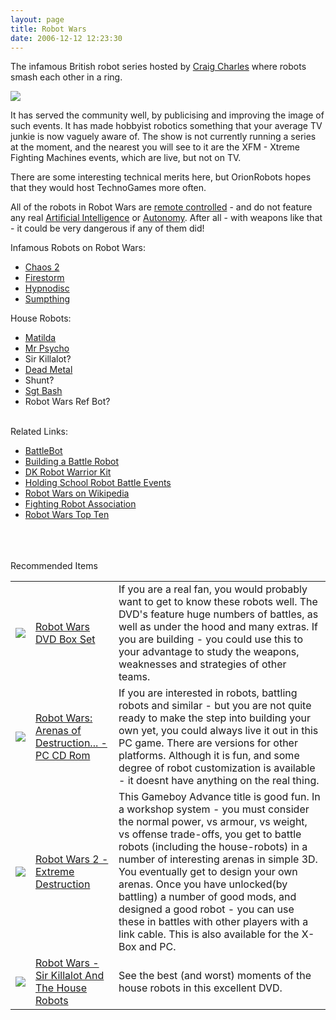 ```yaml
---
layout: page
title: Robot Wars
date: 2006-12-12 12:23:30
---
```

<p>The infamous British robot series hosted by <a class="wiki" href="/wiki/craig_charles.html" title="Craig Charles">Craig Charles</a> where robots smash each other in a ring.
</p>
<p><img class="img-responsive" src="image79"/>
</p>
<p>It has served the community well, by publicising and improving the image of such events. It has made hobbyist robotics something that your average TV junkie is now vaguely aware of. The show is not currently running a series at the moment, and the nearest you will see to it are the XFM - Xtreme Fighting Machines events, which are live, but not on TV.
</p>
<p>There are some interesting technical merits here, but OrionRobots hopes that they would host TechnoGames more often.
</p>
<p>All of the robots in Robot Wars are <a class="wiki" href="/wiki/rc.html" title="Remote Control">remote controlled</a> - and do not feature any real <a class="wiki" href="/wiki/artificial_intelligence.html" title="Artificial Intelligence">Artificial Intelligence</a> or <a class="wiki" href="/wiki/autonomous.html" title="Autonomous">Autonomy</a>.  After all - with weapons like that - it could be very dangerous if any of them did!
</p>
<p>Infamous Robots on Robot Wars:
</p>
<ul><li> <a class="wiki" href="/wiki/chaos2.html" title="Chaos2">Chaos 2</a>
</li><li> <a class="wiki" href="/wiki/firestorm.html" title="Firestorm">Firestorm</a>
</li><li> <a class="wiki" href="/wiki/hypnodisc.html" title="Hypnodisc">Hypnodisc</a>
</li><li> <a class="wiki" href="/wiki/sumpthing.html" title="Sumpthing">Sumpthing</a>
</li></ul><p>House Robots:
</p>
<ul><li> <a class="wiki" href="/wiki/matilda.html" title="Matilda">Matilda</a>
</li><li> <a class="wiki" href="/wiki/mr_psycho.html" title="Mr Psycho">Mr Psycho</a>
</li><li> Sir Killalot<a class="wiki wikinew for-review" title="Create page: Sir Killalot">?</a>
</li><li> <a class="wiki" href="/wiki/dead_metal.html" title="Dead Metal">Dead Metal</a>
</li><li> Shunt<a class="wiki wikinew for-review" title="Create page: Shunt">?</a>
</li><li> <a class="wiki" href="/wiki/sgt_bash.html" title="Sgt Bash">Sgt Bash</a>
</li><li> Robot Wars Ref Bot<a class="wiki wikinew for-review" title="Create page: Robot Wars Ref Bot">?</a>
</li></ul><p>
<br/>Related Links:
</p>
<ul><li> <a class="wiki" href="/wiki/battlebot.html" title="BattleBot">BattleBot</a>
</li><li> <a class="wiki" href="/wiki/building_a_battle_robot.html" title="Building A Battle Robot">Building a Battle Robot</a>
</li><li> <a class="wiki" href="/wiki/dk_robot_warrior_kit.html" title="DK Robot Warrior Kit">DK Robot Warrior Kit</a>
</li><li> <a class="wiki" href="/wiki/holding_school_robot_battle_events.html" title="Holding School Robot Battle Events">Holding School Robot Battle Events</a>
</li><li> <a  href="http://en.wikipedia.org/wiki/Robot_Wars" rel="external" target="_blank">Robot Wars on Wikipedia</a>
</li><li> <a  href="http://www.extremefightingmachines.co.uk/cgi-bin/discus/discus.cgi" rel="external" target="_blank">Fighting Robot Association</a>
</li><li> <a class="wiki" href="tiki-directory_redirect.php?siteId=65" rel="">Robot Wars Top Ten</a>
</li></ul><p>
<br/>
<br/>
<br/>Recommended Items
</p>
<table class="normal" id="fancytable_1"> <tr> <td class="odd"> <a class="internal" href="http://www.amazon.co.uk/exec/obidos/ASIN/B00006G9Y0/orionrobots-21" target="_blank"> <img class="img-responsive" src="image29"/> </a> </td> <td class="odd"> <a  href="http://www.amazon.co.uk/exec/obidos/ASIN/B00006G9Y0/orionrobots-21" rel="external" target="_blank">Robot Wars DVD Box Set</a> </td> <td class="odd"> If you are a real fan, you would probably want to get to know these robots well. The DVD's feature huge numbers of battles, as well as under the hood and many extras. If you are building - you could use this to your advantage to study the weapons, weaknesses and strategies of other teams.</td> </tr> <tr> <td class="even"> <a class="internal" href="http://www.amazon.co.uk/exec/obidos/ASIN/B00008UEMW/orionrobots-21" target="_blank"> <img class="img-responsive" src="image80"/> </a> </td> <td class="even"> <a  href="http://www.amazon.co.uk/exec/obidos/ASIN/B00008UEMW/orionrobots-21" rel="external" target="_blank">Robot Wars: Arenas of Destruction... - PC CD Rom</a> </td> <td class="even"> If you are interested in robots, battling robots and similar - but you are not quite ready to make the step into building your own yet, you could always live it out in this PC game. There are versions for other platforms. Although it is fun, and some degree of robot customization is available - it doesnt have anything on the real thing.</td> </tr> <tr> <td class="odd"> <a class="internal" href="http://www.amazon.co.uk/exec/obidos/ASIN/B00006LJZI/orionrobots-21" target="_blank"> <img class="img-responsive" src="image81"/> </a> </td> <td class="odd"> <a  href="http://www.amazon.co.uk/exec/obidos/ASIN/B00006LJZI/orionrobots-21" rel="external" target="_blank">Robot Wars 2 - Extreme Destruction</a> </td> <td class="odd"> This Gameboy Advance title is good fun. In a workshop system - you must consider the normal power, vs armour, vs weight, vs offense trade-offs, you get to battle robots (including the house-robots) in a number of interesting arenas in simple 3D. You eventually get to design your own arenas. Once you have unlocked(by battling) a number of good mods, and designed a good robot - you can use these in battles with other players with a link cable. This is also available for the X-Box and PC.</td> </tr> <tr> <td class="even"> <a class="internal" href="http://www.amazon.co.uk/exec/obidos/ASIN/B00006BT9P/orionrobots-21" target="_blank"> <img class="img-responsive" src="image176"/> </a> </td> <td class="even"> <a  href="http://www.amazon.co.uk/exec/obidos/ASIN/B00006BT9P/orionrobots-21" rel="external" target="_blank">Robot Wars - Sir Killalot And The House Robots</a> </td> <td class="even"> See the best (and worst) moments of the house robots in this excellent DVD.</td> </tr> </table>
